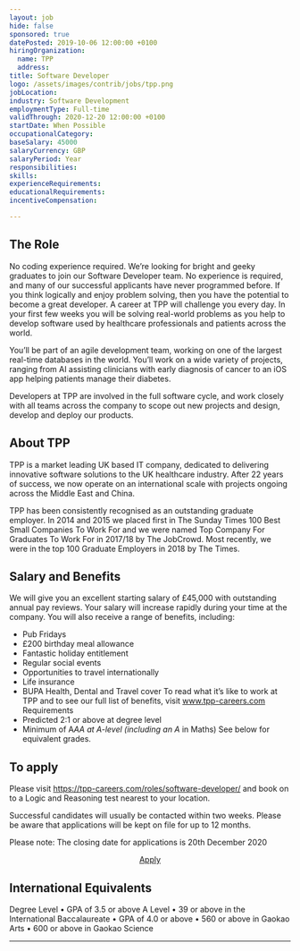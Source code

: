 ```yaml
---
layout: job
hide: false
sponsored: true
datePosted: 2019-10-06 12:00:00 +0100
hiringOrganization:
  name: TPP
  address: 
title: Software Developer
logo: /assets/images/contrib/jobs/tpp.png
jobLocation: 
industry: Software Development
employmentType: Full-time
validThrough: 2020-12-20 12:00:00 +0100
startDate: When Possible
occupationalCategory:
baseSalary: 45000
salaryCurrency: GBP
salaryPeriod: Year
responsibilities:
skills:
experienceRequirements:
educationalRequirements:
incentiveCompensation:

---
```

## The Role
No coding experience required.
We’re looking for bright and geeky graduates to join our Software Developer team. No experience
is required, and many of our successful applicants have never programmed before. If you think
logically and enjoy problem solving, then you have the potential to become a great developer.
A career at TPP will challenge you every day. In your first few weeks you will be solving real-world
problems as you help to develop software used by healthcare professionals and patients across the
world.

You’ll be part of an agile development team, working on one of the largest real-time databases in
the world. You’ll work on a wide variety of projects, ranging from AI assisting clinicians with early
diagnosis of cancer to an iOS app helping patients manage their diabetes.

Developers at TPP are involved in the full software cycle, and work closely with all teams across
the company to scope out new projects and design, develop and deploy our products.
## About TPP

TPP is a market leading UK based IT company, dedicated to delivering innovative software solutions
to the UK healthcare industry. After 22 years of success, we now operate on an international scale
with projects ongoing across the Middle East and China.

TPP has been consistently recognised as an outstanding graduate employer. In 2014 and 2015 we
placed first in The Sunday Times 100 Best Small Companies To Work For and we were named Top
Company For Graduates To Work For in 2017/18 by The JobCrowd. Most recently, we were in the
top 100 Graduate Employers in 2018 by The Times.
## Salary and Benefits
We will give you an excellent starting salary of £45,000 with outstanding annual pay reviews. Your
salary will increase rapidly during your time at the company.
You will also receive a range of benefits, including:
- Pub Fridays
- £200 birthday meal allowance
- Fantastic holiday entitlement
- Regular social events
- Opportunities to travel internationally
- Life insurance
- BUPA Health, Dental and Travel cover
To read what it’s like to work at TPP and to see our full list of benefits, visit www.tpp-careers.com
Requirements
- Predicted 2:1 or above at degree level
- Minimum of A*AA at A-level (including an A* in Maths)
See below for equivalent grades.
## To apply
Please visit https://tpp-careers.com/roles/software-developer/ and book on to a Logic
and Reasoning test nearest to your location.

Successful candidates will usually be contacted within two weeks. Please be aware that
applications will be kept on file for up to 12 months.

Please note: The closing date for applications is 20th December 2020
<div class="to-apply" style="text-align: center">
  <a class="btn btn--dark" style="margin: 20px" href="https://tpp-careers.com/roles/technical-operations/">
    Apply
  </a>
</div>

## International Equivalents
Degree Level
• GPA of 3.5 or above
A Level
• 39 or above in the International Baccalaureate
• GPA of 4.0 or above
• 560 or above in Gaokao Arts
• 600 or above in Gaokao Science

---

